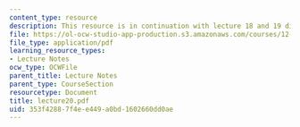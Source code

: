 ```yaml
---
content_type: resource
description: This resource is in continuation with lecture 18 and 19 discussing plates.
file: https://ol-ocw-studio-app-production.s3.amazonaws.com/courses/12-520-geodynamics-fall-2006/353f42887f4ee449a0bd1602660dd0ae_lecture20.pdf
file_type: application/pdf
learning_resource_types:
- Lecture Notes
ocw_type: OCWFile
parent_title: Lecture Notes
parent_type: CourseSection
resourcetype: Document
title: lecture20.pdf
uid: 353f4288-7f4e-e449-a0bd-1602660dd0ae
---
```


